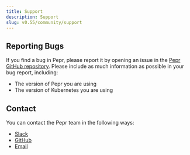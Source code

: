 ```yaml
---
title: Support
description: Support
slug: v0.55/community/support
---
```



## Reporting Bugs

If you find a bug in Pepr, please report it by opening an issue in the [Pepr GitHub repository](https://github.com/defenseunicorns/pepr/issues). Please include as much information as possible in your bug report, including:

* The version of Pepr you are using
* The version of Kubernetes you are using

## Contact

You can contact the Pepr team in the following ways:

* [Slack](https://kubernetes.slack.com/archives/C06DGH40UCB)
* [GitHub](https://github.com/defenseunicorns/pepr)
* [Email](mailto:pepr@defenseunicorns.com)
